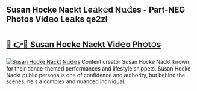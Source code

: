 ## Susan Hocke Nackt Le𝚊k𝚎d N𝚞𝚍es - Part-NEG Photos Vid𝚎o Le𝚊ks qe2zl

# <h2><a href="http://fb6t5h.evod.top/?m=Susan+Hocke+Nackt">🔗 👉🔴 Susan Hocke Nackt Vid𝚎o Ph𝚘t𝚘s</a></h2>

[![Susan Hocke Nackt N𝚞d𝚎s](https://i.imgur.com/8V9OHl7.gif)](http://fb6t5h.evod.top/?m=Susan+Hocke+Nackt)
Content creator Susan Hocke Nackt known for their dance-themed performances and lifestyle snippets. Susan Hocke Nackt public persona is one of confidence and authority, but behind the scenes, he's a complex and nuanced individual. 
